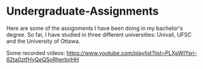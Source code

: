 # Undergraduate-Assignments

Here are some of the assignments I have been doing in my bachelor's degree. So far, I have studied in three different universities: Univali, UFSC and the University of Ottawa.

Some recorded videos: https://www.youtube.com/playlist?list=PLXpWIYsri-62ta0ztfHyQeQSoRherbnHH
